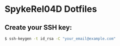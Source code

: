 # SpykeRel04D Dotfiles

## Create your SSH key:

```bash
$ ssh-keygen -t id_rsa -C "your_email@example.com"
```
